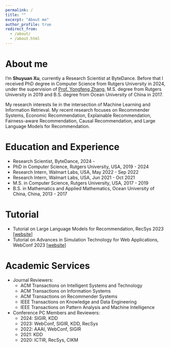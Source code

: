```yaml
---
permalink: /
title: ""
excerpt: "About me"
author_profile: true
redirect_from: 
  - /about/
  - /about.html
---
```




About me
======
I’m **Shuyuan Xu**, currently a Research Scientist at ByteDance. Before that I received PhD degree in Computer Science from Rutgers University in 2024, under the supervision of [Prof. Yongfeng Zhang](http://www.yongfeng.me/), M.S. degree from Rutgers University in 2019 and B.S. degree from Ocean University of China in 2017.

My research interests lie in the intersection of Machine Learning and Information Retrieval. My recent research focuses on Recommender Systems, Economic Recommendation, Explainable Recommendation, Fairness-aware Recommendation, Causal Recommendation, and Large Language Models for Recommendation. 

Education and Experience
======
- Research Scientist, ByteDance, 2024 - 
- PhD in Computer Science, Rutgers University, USA, 2019 - 2024
- Research Intern, Walmart Labs, USA, May 2022 - Sep 2022
- Research Intern, Walmart Labs, USA, Jun 2021 - Oct 2021
- M.S. in Computer Science, Rutgers University, USA, 2017 - 2019
- B.S. in Mathematics and Applied Mathematics, Ocean University of China, China, 2013 - 2017


Tutorial
======
- Tutorial on Large Language Models for Recommendation, RecSys 2023 [[website](https://llmrecsys.github.io/)]
- Tutorial on Advances in Simulation Technology for Web Applications, WebConf 2023 [[website](https://foundation4recsys.github.io/Tutorial-WWW23/)]


Academic Services
======
- Journal Reviewers:
  - ACM Transactions on Intelligent Systems and Technology  
  - ACM Transactions on Information Systems
  - ACM Transactions on Recommender Systems
  - IEEE Transactions on Knowledge and Data Engineering
  - IEEE Transactions on Pattern Analysis and Machine Intelligence
- Conference PC Members and Reviewers:
  - 2024: SIGIR, KDD
  - 2023: WebConf, SIGIR, KDD, RecSys
  - 2022: AAAI, WebConf, SIGIR
  - 2021: KDD
  - 2020: ICTIR, RecSys, CIKM


<script type='text/javascript' id='clustrmaps' src='//cdn.clustrmaps.com/map_v2.js?cl=ffffff&w=350&t=tt&d=_PNByELI02fV0rWaBSo3DPZip22-sxZAghztRQTzrLY'></script>
